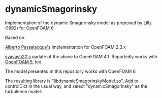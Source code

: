 # dynamicSmagorinsky
Implementation of the dynamic Smagorinsky model as proposed by Lilly (1992) for OpenFOAM 6

Based on:

[Alberto Passalacqua's](https://github.com/AlbertoPa/dynamicSmagorinsky) implementation for OpenFOAM 2.3.x

[syavash20's](https://github.com/syavash20/TurbLab) update of the above to OpenFOAM 4.1. Reportedly works with [OpenFOAM 5](https://www.cfd-online.com/Forums/openfoam-pre-processing/207719-dynamic-smagorinsky-model-how-implement.html), too.


The model presented in this repository works with OpenFOAM 6

The resulting library is "libdynamicSmagorinskyModel.so".  Add to controlDict in the usual way, and select "dynamicSmagorinsky" as the turbulence model.








